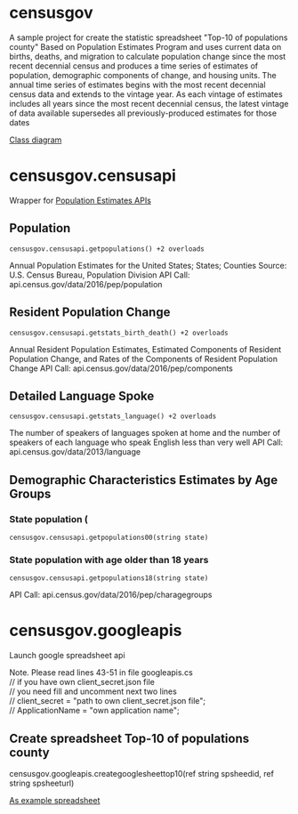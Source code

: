 
# censusgov

A sample project for create the statistic spreadsheet "Top-10 of populations county"
Based on Population Estimates Program and uses current data on births, deaths, and migration to calculate population change since the most recent decennial census and produces a time series of estimates of population, demographic components of change, and housing units. The annual time series of estimates begins with the most recent decennial census data and extends to the vintage year. As each vintage of estimates includes all years since the most recent decennial census, the latest vintage of data available supersedes all previously-produced estimates for those dates

[Class diagram](http://take.ms/CJRyt)

# censusgov.censusapi
Wrapper for [Population Estimates APIs](https://www.census.gov/data/developers/data-sets/popest-popproj/popest.html)

## Population
	censusgov.censusapi.getpopulations() +2 overloads
Annual Population Estimates for the United States; States; Counties
Source: U.S. Census Bureau, Population Division 
API Call: api.census.gov/data/2016/pep/population

## Resident Population Change
	censusgov.censusapi.getstats_birth_death() +2 overloads
Annual Resident Population Estimates, Estimated Components of Resident Population Change, and Rates of the Components of Resident Population Change 
API Call: api.census.gov/data/2016/pep/components

## Detailed Language Spoke
	censusgov.censusapi.getstats_language() +2 overloads
The number of speakers of languages spoken at home and the number of speakers of each language who speak English less than very well 
API Call: api.census.gov/data/2013/language


## Demographic Characteristics Estimates by Age Groups
### State population (
	censusgov.censusapi.getpopulations00(string state) 
### State population with age older than 18 years
	censusgov.censusapi.getpopulations18(string state) 
API Call: api.census.gov/data/2016/pep/charagegroups

# censusgov.googleapis
Launch google spreadsheet api

Note. Please read lines 43-51 in file googleapis.cs<br/>
	// if you have own client_secret.json file <br/>
	// you need fill and uncomment next two lines<br/>
	// client_secret = "path to own client_secret.json file";<br/>
	// ApplicationName = "own application name";<br/>

## Create spreadsheet Top-10 of populations county
censusgov.googleapis.creategooglesheettop10(ref string spsheedid, ref string spsheeturl) 

[As example spreadsheet](https://docs.google.com/spreadsheets/d/1jMJ8IA00O7iiluyb7SJwAdNi5UnxEY6uH0VTWdnlLT8)

